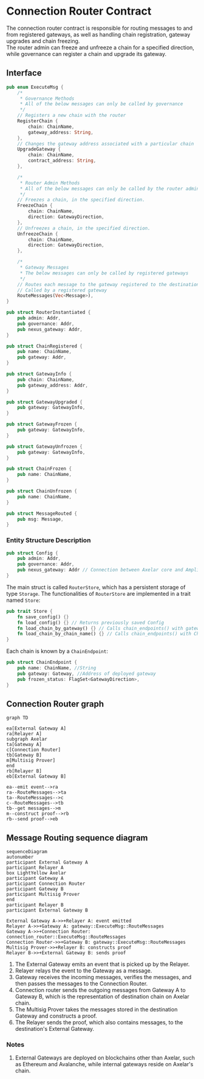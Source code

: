 # Connection Router Contract

The connection router contract is responsible for routing messages to and from registered gateways, as well as handling chain registration, gateway upgrades and chain freezing.
<br>
The router admin can freeze and unfreeze a chain for a specified direction, while governance can register a chain and upgrade its gateway.

## Interface

```Rust
pub enum ExecuteMsg {
    /*
     * Governance Methods
     * All of the below messages can only be called by governance
     */
    // Registers a new chain with the router
    RegisterChain {
        chain: ChainName,
        gateway_address: String,
    },
    // Changes the gateway address associated with a particular chain
    UpgradeGateway {
        chain: ChainName,
        contract_address: String,
    },

    /*
     * Router Admin Methods
     * All of the below messages can only be called by the router admin
     */
    // Freezes a chain, in the specified direction.
    FreezeChain {
        chain: ChainName,
        direction: GatewayDirection,
    },
    // Unfreezes a chain, in the specified direction.
    UnfreezeChain {
        chain: ChainName,
        direction: GatewayDirection,
    },

    /*
     * Gateway Messages
     * The below messages can only be called by registered gateways
     */
    // Routes each message to the gateway registered to the destination chain.
    // Called by a registered gateway
    RouteMessages(Vec<Message>),
}

pub struct RouterInstantiated {
    pub admin: Addr,
    pub governance: Addr,
    pub nexus_gateway: Addr,
}

pub struct ChainRegistered {
    pub name: ChainName,
    pub gateway: Addr,
}

pub struct GatewayInfo {
    pub chain: ChainName,
    pub gateway_address: Addr,
}

pub struct GatewayUpgraded {
    pub gateway: GatewayInfo,
}

pub struct GatewayFrozen {
    pub gateway: GatewayInfo,
}

pub struct GatewayUnfrozen {
    pub gateway: GatewayInfo,
}

pub struct ChainFrozen {
    pub name: ChainName,
}

pub struct ChainUnfrozen {
    pub name: ChainName,
}

pub struct MessageRouted {
    pub msg: Message,
}
```

### Entity Structure Description

```Rust
pub struct Config {
    pub admin: Addr,
    pub governance: Addr,
    pub nexus_gateway: Addr // Connection between Axelar core and Amplifier
}
```
The main struct is called `RouterStore`, which has a persistent storage of type `Storage`. The functionalities
of `RouterStore` are implemented in a trait named `Store`:

```Rust
pub trait Store {
    fn save_config() {} 
    fn load_config() {} // Returns previously saved Config
    fn load_chain_by_gateway() {} // Calls chain_endpoints() with gateway address
    fn load_chain_by_chain_name() {} // Calls chain_endpoints() with ChainName
}
```
Each chain is known by a `ChainEndpoint`:

```Rust
pub struct ChainEndpoint {
    pub name: ChainName, //String
    pub gateway: Gateway, //Address of deployed gateway
    pub frozen_status: FlagSet<GatewayDirection>,
}
```





## Connection Router graph

```mermaid
graph TD

ea[External Gateway A]
ra[Relayer A]
subgraph Axelar
ta[Gateway A]
c[Connection Router]
tb[Gateway B]
m[Multisig Prover]
end
rb[Relayer B]
eb[External Gateway B]

ea--emit event-->ra
ra--RouteMessages-->ta
ta--RouteMessages-->c
c--RouteMessages-->tb
tb--get messages-->m
m--construct proof-->rb
rb--send proof-->eb

```

## Message Routing sequence diagram

```mermaid
sequenceDiagram
autonumber
participant External Gateway A
participant Relayer A
box LightYellow Axelar
participant Gateway A
participant Connection Router
participant Gateway B
participant Multisig Prover
end
participant Relayer B
participant External Gateway B

External Gateway A->>+Relayer A: event emitted
Relayer A->>+Gateway A: gateway::ExecuteMsg::RouteMessages
Gateway A->>+Connection Router: connection_router::ExecuteMsg::RouteMessages
Connection Router->>+Gateway B: gateway::ExecuteMsg::RouteMessages
Multisig Prover->>+Relayer B: constructs proof
Relayer B->>+External Gateway B: sends proof 
```

1. The External Gateway emits an event that is picked up by the Relayer.
2. Relayer relays the event to the Gateway as a message.
3. Gateway receives the incoming messages, verifies the messages, and then passes the messages to the Connection Router.
4. Connection router sends the outgoing messages from Gateway A to Gateway B, which is the representation of destination chain on Axelar chain.
5. The Multisig Prover takes the messages stored in the destination Gateway and constructs a proof.
6. The Relayer sends the proof, which also contains messages, to the destination's External Gateway.

### Notes
1. External Gateways are deployed on blockchains other than Axelar, such as Ethereum and Avalanche, while internal gateways reside on Axelar's chain.
